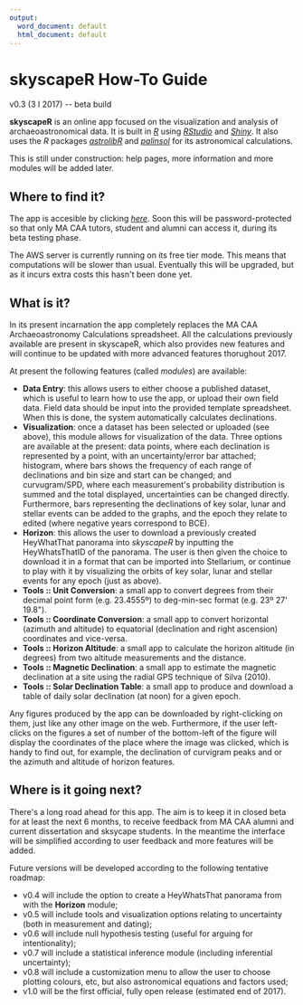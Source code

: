 ```yaml
---
output:
  word_document: default
  html_document: default
---
```


# skyscapeR How-To Guide
v0.3 (3 I 2017) -- beta build

**skyscapeR** is an online app focused on the visualization and analysis of archaeoastronomical data. It is built in [_R_](https://www.r-project.org) using [_RStudio_](https://www.rstudio.com) and [_Shiny_](https://shiny.rstudio.com). It also uses the _R_ packages [_astrolibR_](https://cran.r-project.org/web/packages/astrolibR/index.html) and [_palinsol_](https://cran.r-project.org/web/packages/palinsol/index.html) for its astronomical calculations.

This is still under construction: help pages, more information and more modules will be added later.

## Where to find it?
The app is accesible by clicking [_here_](https://app.skyscaper.net). Soon this will be password-protected so that only MA CAA tutors, student and alumni can access it, during its beta testing phase. 

The AWS server is currently running on its free tier mode. This means that computations will be slower than usual. Eventually this will be upgraded, but as it incurs extra costs this hasn't been done yet.

## What is it?
In its present incarnation the app completely replaces the MA CAA Archaeoastronomy Calculations spreadsheet. All the calculations previously available are present in skyscapeR, which also provides new features and will continue to be updated with more advanced features thorughout 2017.

At present the following features (called _modules_) are available:

* **Data Entry**: this allows users to either choose a published dataset, which is useful to learn how to use the app, or upload their own field data. Field data should be input into the provided template spreadsheet. When this is done, the system automatically calculates declinations.
* **Visualization**: once a dataset has been selected or uploaded (see above), this module allows for visualization of the data. Three options are available at the present: data points, where each declination is represented by a point, with an uncertainty/error bar attached; histogram, where bars shows the frequency of each range of declinations and bin size and start can be changed; and curvugram/SPD, where each measurement's probability distribution is summed and the total displayed, uncertainties can be changed directly. Furthermore, bars representing the declinations of key solar, lunar and stellar events can be added to the graphs, and the epoch they relate to edited (where negative years correspond to BCE).
* **Horizon**: this allows the user to download a previously created HeyWhatThat panorama into _skyscapeR_ by inputting the HeyWhatsThatID of the panorama. The user is then given the choice to download it in a format that can be imported into Stellarium, or continue to play with it by visualizing the orbits of key solar, lunar and stellar events for any epoch (just as above).
* **Tools :: Unit Conversion**: a small app to convert degrees from their decimal point form (e.g. 23.4555º) to deg-min-sec format (e.g. 23º 27' 19.8").
* **Tools :: Coordinate Conversion**: a small app to convert horizontal (azimuth and altitude) to equatorial (declination and right ascension) coordinates and vice-versa.
* **Tools :: Horizon Altitude**: a small app to calculate the horizon altitude (in degrees) from two altitude measurements and the distance.
* **Tools :: Magnetic Declination**: a small app to estimate the magnetic declination at a site using the radial GPS technique of Silva (2010).
* **Tools :: Solar Declination Table**: a small app to produce and download a table of daily solar declination (at noon) for a given epoch.

Any figures produced by the app can be downloaded by right-clicking on them, just like any other image on the web. Furthermore, if the user left-clicks on the figures a set of number of the bottom-left of the figure will display the coordinates of the place where the image was clicked, which is handy to find out, for example, the declination of curvigram peaks and or the azimuth and altitude of horizon features.

## Where is it going next?
There's a long road ahead for this app. The aim is to keep it in closed beta for at least the next 6 months, to receive feedback from MA CAA alumni and current dissertation and sksycape students. In the meantime the interface will be simplified according to user feedback and more features will be added.


Future versions will be developed according to the following tentative roadmap:

* v0.4 will include the option to create a HeyWhatsThat panorama from with the **Horizon** module;
* v0.5 will include tools and visualization options relating to uncertainty (both in measurement and dating);
* v0.6 will include null hypothesis testing (useful for arguing for intentionality);
* v0.7 will include a statistical inference module (including inferential uncertainty);
* v0.8 will include a customization menu to allow the user to choose plotting colours, etc, but also astronomical equations and factors used;
* v1.0 will be the first official, fully open release (estimated end of 2017).